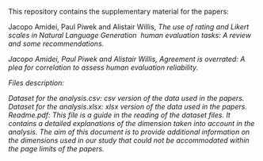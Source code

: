 This repository contains the supplementary material for the papers:

Jacopo Amidei, Paul Piwek and Alistair Willis, <em>The use of rating and Likert scales in Natural Language Generation  human evaluation tasks: A review and some recommendations.<em> 

Jacopo Amidei, Paul Piwek and Alistair Willis, <em>Agreement is overrated: A plea for correlation to assess human evaluation reliability.<em> 

Files description:

<em>Dataset for the analysis.csv:<em> csv version of the data used in the papers.
<em>Dataset for the analysis.xlsx:<em> xlsx version of the data used in the papers.
<em>Readme.pdf:<em> This file is a guide in the reading of the dataset files. It contains a detailed explanations of the dimension taken into account in the analysis. The aim of this document is to provide additional information on the dimensions used in our study that could not be accommodated within the page limits of the papers.
